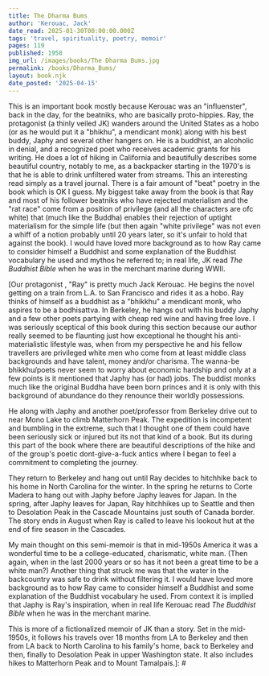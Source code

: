```yaml
---
title: The Dharma Bums
author: 'Kerouac, Jack'
date_read: 2025-01-30T00:00:00.000Z
tags: 'travel, spirituality, poetry, memoir'
pages: 119
published: 1958
img_url: /images/books/The Dharma Bums.jpg
permalink: /books/Dharma_Bums/
layout: book.njk
date_posted: '2025-04-15'
---
```

This is an important book mostly because Kerouac was an "influenster", back in the day, for the beatniks, who are basically proto-hippies.  Ray, the protagonist (a thinly veiled JK) wanders around the United States as a hobo (or as 
he would put it a "bhikhu", a mendicant monk) along with his best buddy, Japhy and several other hangers on.  He is a buddhist, an alcoholic in denial, and a recognized poet who receives academic grants for his writing.  He does a lot of hiking in California and beautifully describes some beautiful country, notably to me, as a backpacker starting in the 1970's is that he is able to drink unfiltered water from streams. This an interesting
read simply as a travel journal.  There is a fair amount of "beat" poetry in the book which is OK I guess.  My biggest
take away from the book is that Ray and most of his follower beatniks who have rejected materialism and the "rat race" come from a position of privilege (and all the characters are ofc white) that (much like the Buddha) enables their rejection of uptight materialism for the simple life (but then again "white privilege" was not even a whiff of a notion probably until 20 years later, so it's unfair to hold that against the book). 
I would have loved more background as to
how Ray came to consider himself a Buddhist and some explanation of the Buddhist vocabulary he used and mythos he referred to; in real life, JK read _The Buddhist Bible_ when he was in the merchant marine during WWII.


[Our protagonist , "Ray" is pretty much Jack Kerouac. He begins the novel getting on a train from L.A. to San Francisco and rides it as a hobo.
Ray thinks of himself as a buddhist as a "bhikkhu" a mendicant monk, who aspires to be a bodhisattva. In Berkeley, he hangs out with his buddy
Japhy and a few other poets partying with cheap red wine and having free love. I was seriously sceptical of this book during this section because
our author really seemed to be flaunting just how exceptional he thought his anti-materialistic lifestyle was, when from my perspective he and his
fellow travellers are privileged white men who come from at least middle class backgrounds and have talent, money and/or charisma. The wanna-be
bhikkhu/poets never seem to worry about economic hardship and only at a few points is it mentioned that Japhy has (or had) jobs.  The buddist monks
much like the original Buddha have been born princes and it is only with this background of abundance do they renounce their worldly possessions.

He along with Japhy and another poet/professor from Berkeley drive out to near Mono Lake to climb Matterhorn Peak. The expedition is incompetent and
bumbling in the extreme, such that I thought one of them could have been seriously sick or injured but its not that kind of a book. But its during
this part of the book where there are beautiful descriptions of the hike and of the group's poetic dont-give-a-fuck antics where I began to feel
a commitment to completing the journey.

They return to Berkeley and hang out until Ray decides to hitchhike back to his home in North Carolina for the winter. In the spring
he returns to Corte Madera to hang out with Japhy before Japhy leaves for Japan. In the spring, after Japhy leaves for Japan, Ray hitchhikes up to Seattle and then to
Desolation Peak in the Cascade Mountains just south of Canada border. The story ends in August when Ray is called to leave his lookout hut at the end
of fire season in the Cascades.

My main thought on this semi-memoir is that in mid-1950s America it was a wonderful time to be a college-educated, charismatic, white man.
(Then again, when in the last 2000 years or so has it not been a great time to be a white man?) Another
thing that struck me was that the water in the backcountry was safe to drink without filtering it. I would have loved more background as to
how Ray came to consider himself a Buddhist and some explanation of the Buddhist vocabulary he used. From context it is implied that Japhy is
Ray's inspiration, when in real life Kerouac read _The Buddhist Bible_ when he was in the merchant marine.

This is more of a fictionalized memoir of JK than a story.  Set in the mid-1950s, it follows his travels over
18 months from LA to Berkeley and then from LA back to North Carolina to his family's home, back to Berkeley and then,
finally to Desolation Peak in upper Washington state.  It also includes hikes to Matterhorn Peak and to Mount Tamalpais.]: #
